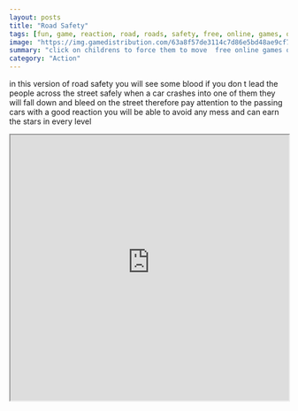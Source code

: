 ```yaml
---
layout: posts
title: "Road Safety"
tags: [fun, game, reaction, road, roads, safety, free, online, games, oyna, game, free, games, play, play, games]
image: "https://img.gamedistribution.com/63a8f57de3114c7d86e5bd48ae9cf7fd.jpg"
summary: "click on childrens to force them to move  free online games oyna game free games play play games"
category: "Action"
---
```


in this version of road safety you will see some blood if you don t lead the people across the street safely when a car crashes into one of them they will fall down and bleed on the street therefore pay attention to the passing cars with a good reaction you will be able to avoid any mess and can earn the stars in every level

<iframe width="100%" height="480px;" src="https://html5.gamedistribution.com/63a8f57de3114c7d86e5bd48ae9cf7fd/"></iframe>